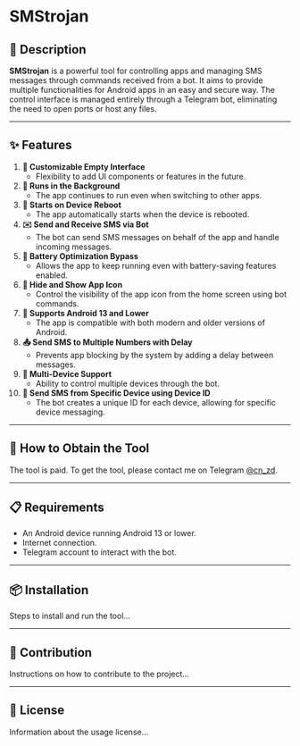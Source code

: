 # **SMStrojan**

## **📜 Description**
**SMStrojan** is a powerful tool for controlling apps and managing SMS messages through commands received from a bot. It aims to provide multiple functionalities for Android apps in an easy and secure way. The control interface is managed entirely through a Telegram bot, eliminating the need to open ports or host any files.

---

## **✨ Features**
1. **🎨 Customizable Empty Interface**
   - Flexibility to add UI components or features in the future.
2. **🔄 Runs in the Background**
   - The app continues to run even when switching to other apps.
3. **🔄 Starts on Device Reboot**
   - The app automatically starts when the device is rebooted.
4. **✉️ Send and Receive SMS via Bot**
   - The bot can send SMS messages on behalf of the app and handle incoming messages.
5. **🔋 Battery Optimization Bypass**
   - Allows the app to keep running even with battery-saving features enabled.
6. **👻 Hide and Show App Icon**
   - Control the visibility of the app icon from the home screen using bot commands.
7. **📱 Supports Android 13 and Lower**
   - The app is compatible with both modern and older versions of Android.
8. **📤 Send SMS to Multiple Numbers with Delay**
   - Prevents app blocking by the system by adding a delay between messages.
9. **📱 Multi-Device Support**
   - Ability to control multiple devices through the bot.
10. **📲 Send SMS from Specific Device using Device ID**
    - The bot creates a unique ID for each device, allowing for specific device messaging.

---

## **🔧 How to Obtain the Tool**
The tool is paid. To get the tool, please contact me on Telegram [@cn_zd](https://t.me/cn_zd).

---

## **📋 Requirements**
- An Android device running Android 13 or lower.
- Internet connection.
- Telegram account to interact with the bot.

---

## **📦 Installation**
Steps to install and run the tool...

---

## **🤝 Contribution**
Instructions on how to contribute to the project...

---

## **📜 License**
Information about the usage license...

